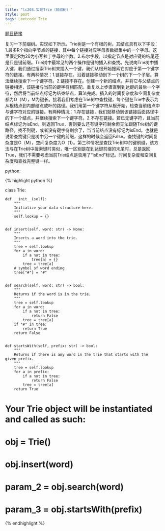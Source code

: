 ```yaml
---
title: "lc208.实现Trie（前缀树）"
style: post
tags: Leetcode Trie
---
```


[题目链接](https://leetcode-cn.com/problems/implement-trie-prefix-tree/)

复习一下前缀树。实现如下所示。Trie树是一个有根的树，其结点具有以下字段：1.最多R个指向字节点的链接，其中每个链接对应字母表数据集中的一个字母。这里假定R为26为小写拉丁字母的个数。2.布尔字段，以指定节点是对应键的结尾还是只是键前缀。Trie树中最常见的两个操作是键的插入和查找。先说向Trie树中插入键，我们通过搜索Trie树来插入一个键，我们从根开始搜索它对应于第一个键字符的链接。有两种情况：1.链接存在。沿着链接移动到下一个树的下一个子层。算法继续搜索下一个键字符。2.链接不存在。创建一个新的结点，并将它与父结点的链接相连，该链接与当前的键字符相匹配。重复以上步骤直到到达键的最后一个字符，然后将当前结点标记为结束结点，算法完成。插入的时间复杂度和空间复杂度都为O（M），M为键长。接着我们考虑在Trie树中查找键，每个键在Trie中表示为从根结点到内部结点或叶的路径。我们用第一个键字符从根开始，检查当前结点中与键字符对应的链接。有两种情况：1.存在链接，我们就移动到该链接后面路径中的下一个结点，并继续搜索下一个键字符。2.不存在链接。若已无键字符，且当前结点标记为isEnd，则返回True，否则要么还有键字符剩余但无法跟随Trie树的键路径，找不到键，或者没有键字符剩余了，当当前结点没有标记为isEnd，也就是说带查找键只是树中另一个键的前缀，这样的时候会返回False。查找键的时间复杂度是O（M），空间复杂度为O（1）。第三种情况是查找Trie树中的键前缀，该方法与在Trie树中搜索键时类似，唯一区别是在到达键前缀的末尾时，总是返回True，我们不需要考虑当前Trie结点是否用了“isEnd”标记。时间复杂度和空间复杂度和查找完整键一样。

python:

{% highlight python %}

class Trie:

    def __init__(self):
        """
        Initialize your data structure here.
        """
        self.lookup = {}


    def insert(self, word: str) -> None:
        """
        Inserts a word into the trie.
        """
        tree = self.lookup
        for a in word:
            if a not in tree:
                tree[a] = {}
            tree = tree[a]
        # symbol of word ending
        tree["#"] = "#"


    def search(self, word: str) -> bool:
        """
        Returns if the word is in the trie.
        """
        tree = self.lookup
        for a in word:
            if a not in tree:
                return False
            tree = tree[a]
        if "#" in tree:
            return True
        return False


    def startsWith(self, prefix: str) -> bool:
        """
        Returns if there is any word in the trie that starts with the given prefix.
        """
        tree = self.lookup
        for a in prefix:
            if a not in tree:
                return False
            tree = tree[a]
        return True


# Your Trie object will be instantiated and called as such:
# obj = Trie()
# obj.insert(word)
# param_2 = obj.search(word)
# param_3 = obj.startsWith(prefix)

{% endhighlight %}
